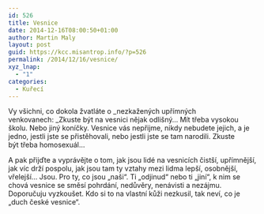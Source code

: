 ```yaml
---
id: 526
title: Vesnice
date: 2014-12-16T08:00:50+01:00
author: Martin Maly
layout: post
guid: https://kcc.misantrop.info/?p=526
permalink: /2014/12/16/vesnice/
xyz_lnap:
  - "1"
categories:
  - Kuřecí
---
```

Vy všichni, co dokola žvatláte o _nezkažených upřímných venkovanech: _Zkuste být na vesnici nějak odlišný&#8230; Mít třeba vysokou školu. Nebo jiný koníčky. Vesnice vás nepřijme, nikdy nebudete jejich, a je jedno, jestli jste se přistěhovali, nebo jestli jste se tam narodili. Zkuste být třeba homosexuál&#8230;

A pak přijďte a vyprávějte o tom, jak jsou lidé na vesnicích čistší, upřímnější, jak víc drží pospolu, jak jsou tam ty vztahy mezi lidma lepší, osobnější, vřelejší&#8230; Jsou. Pro ty, co jsou &#8222;naši&#8220;. Ti &#8222;odjinud&#8220; nebo ti &#8222;jiní&#8220;, k nim se chová vesnice se směsí pohrdání, nedůvěry, nenávisti a nezájmu. Doporučuju vyzkoušet. Kdo si to na vlastní kůži nezkusil, tak neví, co je &#8222;duch české vesnice&#8220;.